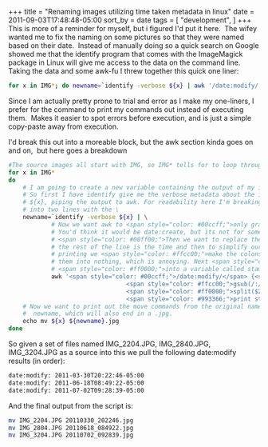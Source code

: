 +++
title = "Renaming images utilizing time taken metadata in linux"
date = 2011-09-03T17:48:48-05:00
sort_by = date
tags = [
  "development",
]
+++
This is more of a reminder for myself, but i figured I'd put it here.  The wifey wanted me to fix the naming on some pictures so that they were named based on their date.  Instead of manually doing so a quick search on Google showed me that the identify program that comes with the ImageMagick package in Linux will give me access to the data on the command line.  Taking the data and some awk-fu I threw together this quick one liner:

```bash
for x in IMG*; do newname=`identify -verbose ${x} | awk '/date:modify/ {sub(/T/,"_"); gsub(/:/,"-"); split($2,stamp,"-"); print stamp[1]stamp[2]stamp[3]stamp[4]stamp[5] }'`; echo mv ${x} ${newname}.jpg; done
```

Since I am actually pretty prone to trial and error as I make my one-liners, I prefer for the command to print my commands out instead of executing them.  Makes it easier to spot errors before execution, and is just a simple copy-paste away from execution.

I'd break this out into a moreable block, but the awk section kinda goes on and on,  but here goes a breakdown

```bash
#The source images all start with IMG, so IMG* tells for to loop through all of them
for x in IMG*
do
    # I am going to create a new variable containing the output of my identify+awk
    # So first I have identify give me the verbose metadata about the image,
    # ${x}, piping the output to awk. For readability here I'm breaking this
    # into two lines with the \
    newname=`identify -verbose ${x} | \
            # Now we want awk to <span style="color: #00ccff;">only grab the line with the date:modify value</span>.
            # You'd think it would be date:create, but its not for some reason.
            # <span style="color: #00ff00;">Then we want to replace the T with an underscore.</span>  The T tells you
            # the rest of the line is the time and then to simplify our later
            # printing we <span style="color: #ffcc00;">make the colons in the time hyphens.</span>  We can't sub
            # them into nothing, which is annoying. Next <span style="color: #ff0000;">split on the hyphens</span>
            # <span style="color: #ff0000;">into a variable called stamp</span>. Then <span style="color: #993366;">print out only the YYYYMMDD_HHMMSS</span>.
            awk '<span style="color: #00ccff;">/date:modify/</span> {<span style="color: #00ff00;"> sub(/T/,"_")</span>;
                                 <span style="color: #ffcc00;">gsub(/:/,"-")</span>;
                                 <span style="color: #ff0000;">split($2,stamp,"-")</span>;
                                 <span style="color: #993366;">print stamp[1]stamp[2]stamp[3]stamp[4]stamp[5]</span> }'`
    # Now we want to print out the move commands from the original name to the
    #  newname, which will also end in a .jpg.
    echo mv ${x} ${newname}.jpg
done
```

So given a set of files named IMG\_2204.JPG, IMG\_2840.JPG, IMG_3204.JPG as a source into this we pull the following date:modify results (in order):

```bash
date:modify: 2011-03-30T20:22:46-05:00
date:modify: 2011-06-18T08:49:22-05:00
date:modify: 2011-07-02T09:28:39-05:00
```

And the final output from the script is:

```bash
mv IMG_2204.JPG 20110330_202246.jpg
mv IMG_2804.JPG 20110618_084922.jpg
mv IMG_3204.JPG 20110702_092839.jpg
```
